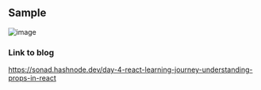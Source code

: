 ## Sample
![image](https://github.com/user-attachments/assets/02fa18ba-f560-4142-9d54-8a7008ca3c8f)

### Link to blog
https://sonad.hashnode.dev/day-4-react-learning-journey-understanding-props-in-react
